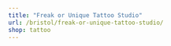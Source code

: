 ```yaml
---
title: "Freak or Unique Tattoo Studio"
url: /bristol/freak-or-unique-tattoo-studio/
shop: tattoo
---
```

